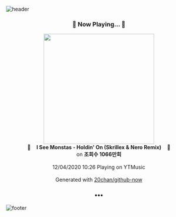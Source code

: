 ![header](https://capsule-render.vercel.app/api?type=wave&height=170&section=header&text=Hi.%20I'm%20SHIFT&fontColor=090707&fontAlignX=45&fontAlignY=65&fontSize=100)

<h3 align="center">🎵 Now Playing... 🎵</h3>
<p align="center">
  <a href="https://music.youtube.com/channel/UCOg9TvBtpHth_tO4cUMrnzQ">
    <img width="300" src="https://i.ytimg.com/vi/wpkeZ2kwpkM/sddefault.jpg?sqp=-oaymwEWCJADEOEBIAQqCghqEJQEGHgg6AJIWg&rs">
  </a>
  <br>
  🎵&nbsp&nbsp&nbsp <b>I See Monstas - Holdin' On (Skrillex & Nero Remix)</b> &nbsp&nbsp&nbsp🎵
  <br>
  on <b>조회수 1066만회</b>
  
  <br />
  <br />
  12/04/2020 10:26 Playing on YTMusic
  <br />
  <br />
  Generated with <a href="https://github.com/20chan/github-now">20chan/github-now</a>
</p>

<h3 align="center">•••</h3>

![footer](https://capsule-render.vercel.app/api?type=wave&height=150&section=footer)
